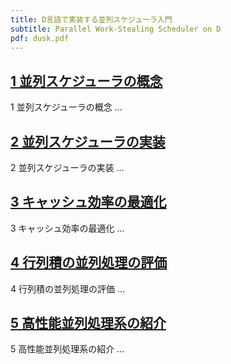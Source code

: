 ```yaml
---
title: D言語で実装する並列スケジューラ入門
subtitle: Parallel Work-Stealing Scheduler on D
pdf: dusk.pdf
---
```

## [1 並列スケジューラの概念](https://zenn.dev/nextzlog/articles/dusk-chapter1)
1 並列スケジューラの概念
...
## [2 並列スケジューラの実装](https://zenn.dev/nextzlog/articles/dusk-chapter2)
2 並列スケジューラの実装
...
## [3 キャッシュ効率の最適化](https://zenn.dev/nextzlog/articles/dusk-chapter3)
3 キャッシュ効率の最適化
...
## [4 行列積の並列処理の評価](https://zenn.dev/nextzlog/articles/dusk-chapter4)
4 行列積の並列処理の評価
...
## [5 高性能並列処理系の紹介](https://zenn.dev/nextzlog/articles/dusk-chapter5)
5 高性能並列処理系の紹介
...
